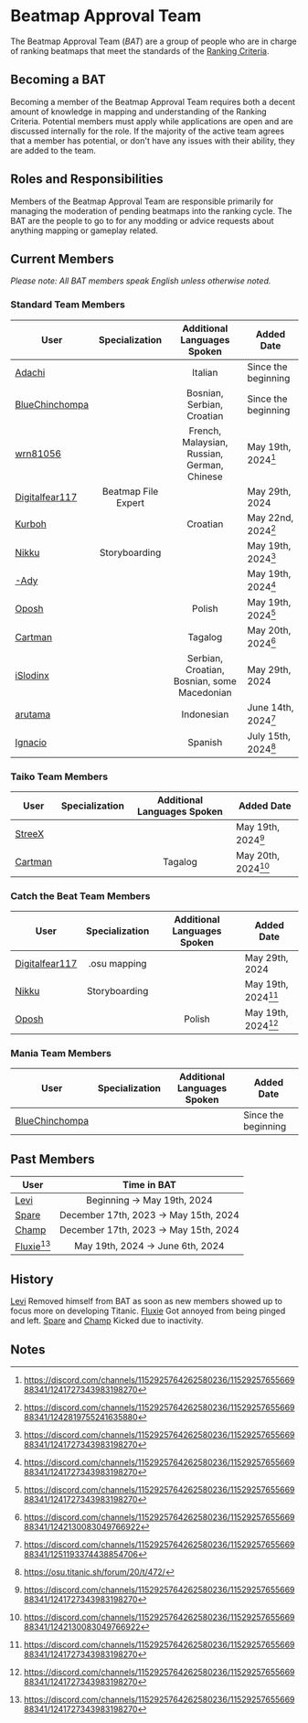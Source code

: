 # Beatmap Approval Team

The Beatmap Approval Team (_BAT_) are a group of people who are in charge of ranking beatmaps that meet the standards of the [Ranking Criteria](https://github.com/osuTitanic/wiki/blob/main/wiki/Ranking_Criteria/en.md). <!-- change link when official, just dont know how it'll be formatted -->
<!-- this feels very empty however after sitting on it for a few days I'm not sure what else to add -Nikku -->


## Becoming a BAT

Becoming a member of the Beatmap Approval Team requires both a decent amount of knowledge in mapping and understanding of the Ranking Criteria. Potential members must apply while applications are open and are discussed internally for the role. If the majority of the active team agrees that a member has potential, or don't have any issues with their ability, they are added to the team.


## Roles and Responsibilities

Members of the Beatmap Approval Team are responsible primarily for managing the moderation of pending beatmaps into the ranking cycle. The BAT are the people to go to for any modding or advice requests about anything mapping or gameplay related.


## Current Members

*Please note: All BAT members speak English unless otherwise noted.*


### Standard Team Members

User | Specialization | Additional Languages Spoken | Added Date 
---|:---:|:---:|---
[Adachi](https://osu.titanic.sh/u/39)           |                     | Italian                                     | Since the beginning
[BlueChinchompa](https://osu.titanic.sh/u/40)   |                     | Bosnian, Serbian, Croatian                  | Since the beginning
[wrn81056](https://osu.titanic.sh/u/645)        |                     | French, Malaysian, Russian, German, Chinese | May 19th, 2024[^1] 
[Digitalfear117](https://osu.titanic.sh/u/809)  | Beatmap File Expert |                                             | May 29th, 2024
[Kurboh](https://osu.titanic.sh/u/810)          |                     | Croatian                                    | May 22nd, 2024[^3]
[Nikku](https://osu.titanic.sh/u/811)           | Storyboarding       |                                             | May 19th, 2024[^1]
[-Ady](https://osu.titanic.sh/u/821)            |                     |                                             | May 19th, 2024[^1]
[Oposh](https://osu.titanic.sh/u/829)           |                     | Polish                                      | May 19th, 2024[^1]
[Cartman](https://osu.titanic.sh/u/857)         |                     | Tagalog                                     | May 20th, 2024[^2]
[iSlodinx](https://osu.titanic.sh/u/869)        |                     | Serbian, Croatian, Bosnian, some Macedonian | May 29th, 2024
[arutama](https://osu.titanic.sh/u/905)         |                     | Indonesian                                  | June 14th, 2024[^4] 
[Ignacio](https://osu.titanic.sh/u/943)         |                     | Spanish                                     | July 15th, 2024[^5]


### Taiko Team Members

User | Specialization | Additional Languages Spoken | Added Date 
---|:---:|:---:|---
[StreeX](https://osu.titanic.sh/u/67)           |   |          | May 19th, 2024[^1]
[Cartman](https://osu.titanic.sh/u/857)         |   | Tagalog  | May 20th, 2024[^2]


### Catch the Beat Team Members  
User | Specialization | Additional Languages Spoken | Added Date 
---|:---:|:---:|---
[Digitalfear117](https://osu.titanic.sh/u/809)  | .osu mapping  |        | May 29th, 2024
[Nikku](https://osu.titanic.sh/u/811)           | Storyboarding |        | May 19th, 2024[^1]
[Oposh](https://osu.titanic.sh/u/829)           |               | Polish | May 19th, 2024[^1]


### Mania Team Members
User | Specialization | Additional Languages Spoken | Added Date 
---|:---:|:---:|---
[BlueChinchompa](https://osu.titanic.sh/u/40)  |   |   | Since the beginning 


## Past Members

User | Time in BAT
---|:---:
[Levi](https://osu.titanic.sh/u/2)   | Beginning -> May 19th, 2024
[Spare](https://osu.titanic.sh/u/92) | December 17th, 2023 -> May 15th, 2024
[Champ](https://osu.titanic.sh/u/96) | December 17th, 2023 -> May 15th, 2024
[Fluxie](https://osu.titanic.sh/u/517)[^6] | May 19th, 2024 -> June  6th, 2024


## History

[Levi](https://osu.titanic.sh/u/2) Removed himself from BAT as soon as new members showed up to focus more on developing Titanic.
[Fluxie](https://osu.titanic.sh/u/517) Got annoyed from being pinged and left.
[Spare](https://osu.titanic.sh/u/92) and [Champ](https://osu.titanic.sh/u/96) Kicked due to inactivity.

## Notes
[^1]: https://discord.com/channels/1152925764262580236/1152925765566988341/1241727343983198270
[^2]: https://discord.com/channels/1152925764262580236/1152925765566988341/1242130083049766922
[^3]: https://discord.com/channels/1152925764262580236/1152925765566988341/1242819755241635880
[^4]: https://discord.com/channels/1152925764262580236/1152925765566988341/1251193374438854706
[^5]: https://osu.titanic.sh/forum/20/t/472/
[^6]: https://discord.com/channels/1152925764262580236/1152925765566988341/1241727343983198270

<!-- I used https://web.archive.org/web/20120614084710/http://osu.ppy.sh/wiki/Beatmap_Appreciation_Team as a base and has a fair amount more information, if it's too much information some of it can be removed but it's nice to know imo -Nikku-->
